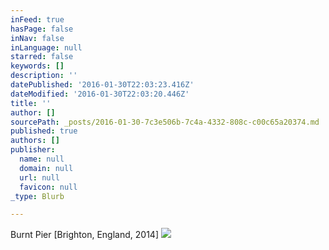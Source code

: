 ```yaml
---
inFeed: true
hasPage: false
inNav: false
inLanguage: null
starred: false
keywords: []
description: ''
datePublished: '2016-01-30T22:03:23.416Z'
dateModified: '2016-01-30T22:03:20.446Z'
title: ''
author: []
sourcePath: _posts/2016-01-30-7c3e506b-7c4a-4332-808c-c00c65a20374.md
published: true
authors: []
publisher:
  name: null
  domain: null
  url: null
  favicon: null
_type: Blurb

---
```

Burnt Pier \[Brighton, England, 2014\]
![](https://the-grid-user-content.s3-us-west-2.amazonaws.com/370b63f5-cc47-4176-baef-c4e7e695f731.jpg)